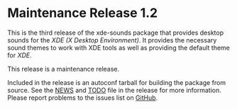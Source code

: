 [xde-sounds -- release notes.  2023-12-09]: #

Maintenance Release 1.2
=======================

This is the third release of the xde-sounds package that provides
desktop sounds for the _XDE (X Desktop Environment)_.  It provides the
necessary sound themes to work with XDE tools as well as providing the
default theme for _XDE_.

This release is a maintenance release.

Included in the release is an autoconf tarball for building the package
from source.  See the [NEWS](NEWS) and [TODO](TODO) file in the release
for more information.  Please report problems to the issues list on
[GitHub](https://github.com/bbidulock/xde-sounds/issues).

[ vim: set ft=markdown sw=4 tw=72 nocin nosi fo+=tcqlorn spell: ]: #

